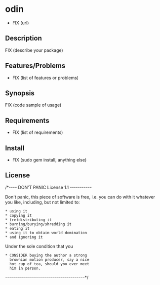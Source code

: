 odin
====

*   FIX (url)

Description
-----------

FIX (describe your package)

Features/Problems
-----------------

*   FIX (list of features or problems)

Synopsis
--------

  FIX (code sample of usage)

Requirements
------------

*   FIX (list of requirements)

Install
-------

*   FIX (sudo gem install, anything else)

License
-------

/*---- DON'T PANIC License 1.1 -----------

  Don't panic, this piece of software is
  free, i.e. you can do with it whatever
  you like, including, but not limited to:
  
    * using it
    * copying it
    * (re)distributing it
    * burning/burying/shredding it
    * eating it
    * using it to obtain world domination
    * and ignoring it
  
  Under the sole condition that you
  
    * CONSIDER buying the author a strong
      brownian motion producer, say a nice
      hot cup of tea, should you ever meet
      him in person.

----------------------------------------*/

